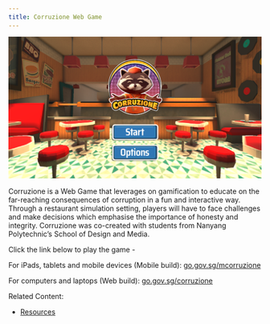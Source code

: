 ```yaml
---
title: Corruzione Web Game
---
```


<img src="/images/corruzione.png" alt="Corruzione Web Game">

Corruzione is a Web Game that leverages on gamification to educate on the far-reaching consequences of corruption in a fun and interactive way. Through a restaurant simulation setting, players will have to face challenges and make decisions which emphasise the importance of honesty and integrity. Corruzione was co-created with students from Nanyang Polytechnic’s School of Design and Media.

Click the link below to play the game -

For iPads, tablets and mobile devices (Mobile build): <a href="https://www.go.gov.sg/mcorruzione"> go.gov.sg/mcorruzione </a>

For computers and laptops (Web build): <a href="https://www.go.gov.sg/corruzione"> go.gov.sg/corruzione </a>
  
Related Content:

* [Resources](/about-corruption/prevention-and-education/resources/)

